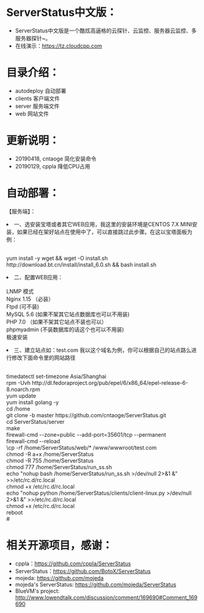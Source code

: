 # ServerStatus中文版：   

* ServerStatus中文版是一个酷炫高逼格的云探针、云监控、服务器云监控、多服务器探针~。
* 在线演示：https://tz.cloudcpp.com    

# 目录介绍：

* autodeploy    自动部署
* clients       客户端文件
* server        服务端文件
* web           网站文件  

# 更新说明：

* 20190418, cntaoge 简化安装命令
* 20190129, cppla 降低CPU占用                            

# 自动部署：

【服务端】：
<li>一、选安装宝塔或者其它WEB应用，我这里的安装环境是CENTOS 7.X MINI安装，如果已经在架好站点在使用中了，可以直接跳过此步骤。在这以宝塔面板为例：</li>
<p>
<br>yum install -y wget && wget -O install.sh http://download.bt.cn/install/install_6.0.sh && bash install.sh</br>
<p>
<li>二、配置WEB应用：</li>
<br>LNMP 模式
<br>Nginx 1.15 （必装）
<br>Ftpd (可不装)
<br>MySQL 5.6 (如果不架其它站点数据库也可以不用装)
<br>PHP 7.0 （如果不架其它站点不装也可以）
<br>phpmyadmin (不装数据库的话这个也可以不用装)
<br>极速安装
<p>
<li>三、建立站点如：test.com  我以这个域名为例，你可以根据自己的站点路么进行修改下面命令里的网站路径</li>
<p>
<br>timedatectl set-timezone Asia/Shanghai
<br>rpm -Uvh http://dl.fedoraproject.org/pub/epel/6/x86_64/epel-release-6-8.noarch.rpm
<br>yum update
<br>yum install golang -y
<br>cd /home
<br>git clone -b master https://github.com/cntaoge/ServerStatus.git
<br>cd ServerStatus/server
<br>make
<br>firewall-cmd --zone=public --add-port=35601/tcp --permanent 
<br>firewall-cmd --reload
<br>\cp -rf /home/ServerStatus/web/* /www/wwwroot/test.com
<br>chmod -R a+x /home/ServerStatus
<br>chmod -R 755 /home/ServerStatus
<br>chmod 777 /home/ServerStatus/run_ss.sh
<br>echo "nohup bash /home/ServerStatus/run_ss.sh >/dev/null 2>&1 &" >>/etc/rc.d/rc.local
<br>chmod +x /etc/rc.d/rc.local
<br>echo "nohup python /home/ServerStatus/clients/client-linux.py >/dev/null 2>&1 &" >>/etc/rc.d/rc.local
<br>chmod +x /etc/rc.d/rc.local
<br>reboot
<br>#
<p>

# 相关开源项目，感谢： 

* cppla：https://github.com/cppla/ServerStatus
* ServerStatus：https://github.com/BotoX/ServerStatus
* mojeda: https://github.com/mojeda 
* mojeda's ServerStatus: https://github.com/mojeda/ServerStatus
* BlueVM's project: http://www.lowendtalk.com/discussion/comment/169690#Comment_169690
